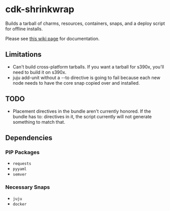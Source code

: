 # cdk-shrinkwrap

Builds a tarball of charms, resources, containers, snaps, and a deploy script for offline installs.

Please see [this wiki page][wiki-page] for documentation.

## Limitations

- Can't build cross-platform tarballs. If you want a tarball for s390x, you'll need to build it on s390x.
- juju add-unit without a --to directive is going to fail because each new node needs to have the core snap 
  copied over and installed.

## TODO

- Placement directives in the bundle aren't currently honored. If the bundle has to: directives in it, 
  the script currently will not generate something to match that.


## Dependencies
### PIP Packages

- `requests`
- `pyyaml`
- `semver`


### Necessary Snaps 

- `juju`
- `docker`

[wiki-page]: https://github.com/juju-solutions/bundle-canonical-kubernetes/wiki/Running-CDK-in-a-restricted-environment#install-cdk-using-cdk-shrinkwrap